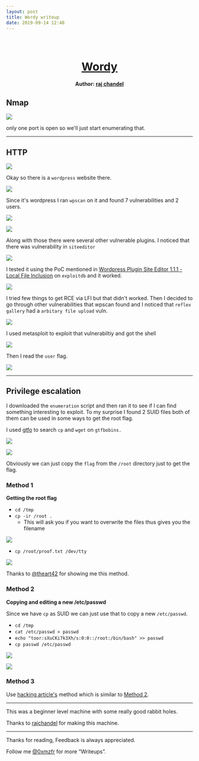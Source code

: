 ```yaml
---
layout: post
title: Wordy writeup
date: 2019-09-14 12:40
---
```

<h1 align="center" style="font-size:30px;">
  <br>
  <a href="https://twitter.com/rajchandel/status/1172102870595862528"> Wordy</a>
  <br>
</h1>

<h4 align="center"> Author: <a href="https://twitter.com/rajchandel"> raj chandel</a></h4>

## Nmap

![](images/wordy/nmap.png)

only one port is open so we'll just start enumerating that.

***

## HTTP

![](images/wordy/gobuster.png)

Okay so there is a `wordpress` website there.

![](images/wordy/website.png)

Since it's wordpress I ran `wpscan` on it and found 7 vulnerabilities and 2 users.

![](images/wordy/user.png)

![](images/wordy/vuln.png)

Along with those there were several other vulnerable plugins. I noticed that there was vulnerability in `siteeditor`

![](images/wordy/site-vuln.png)

I tested it using the PoC mentioned in [Wordpress Plugin Site Editor 1.1.1 - Local File Inclusion](https://www.exploit-db.com/exploits/44340) on `exploitdb` and it worked.

![](images/wordy/LFI.png)

I tried few things to get RCE via LFI but that didn't worked. Then I decided to go through other vulnerabilities that wpscan found and I noticed that `reflex gallery` had a `arbitary file upload` vuln.

![](images/wordy/LFI.png)

I used metasploit to exploit that vulnerabiltiy and got the shell

![](images/wordy/rev.png)

Then I read the `user` flag.

![](images/wordy/flag1.png)

***

## Privilege escalation

I downloaded the `enumeration` script and then ran it to see if I can find something interesting to exploit. To my surprise I found 2 SUID files both of them can be used in some ways to get the root flag.

I used [gtfo](https://github.com/mzfr/gtfo) to search `cp` and `wget` on `gtfbobins.`

![](images/wordy/gtfo-wget.png)

![](images/wordy/gtfo-cp.png)

Obviously we can just copy the `flag` from the `/root` directory just to get the flag.

### Method 1

**Getting the root flag**

* `cd /tmp`
* `cp -ir /root .`
    - This will ask you if you want to overwrite the files thus gives you the filename

![](images/wordy/overwrite.png)

* `cp /root/proof.txt /dev/tty`

![](images/wordy/flag2.png)

Thanks to [@theart42]() for showing me this method.

### Method 2

**Copying and editing a new /etc/passwd**

Since we have `cp` as SUID we can just use that to copy a new `/etc/passwd`.

* `cd /tmp`
* `cat /etc/passwd > passwd`
* `echo "toor:sXuCKi7k3Xh/s:0:0::/root:/bin/bash" >> passwd`
* `cp passwd /etc/passwd`

![](images/wordy/root-shell.png)

![](images/wordy/root.png)

### Method 3

Use [hacking article's](https://www.hackingarticles.in/linux-for-pentester-cp-privilege-escalation/) method which is similar to [Method 2](#method-2).


***

This was a beginner level machine with some really good rabbit holes.

Thanks to [rajchandel]() for making this machine.

***

Thanks for reading, Feedback is always appreciated.

Follow me [@0xmzfr](https://twitter.com/0xmzfr) for more “Writeups”.
